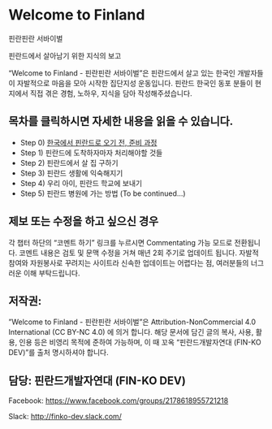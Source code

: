 # Welcome to Finland

핀란핀란 서바이벌

핀란드에서 살아남기 위한 지식의 보고


“Welcome to Finland - 핀란핀란 서바이벌”은 핀란드에서 살고 있는 한국인 개발자들이 자발적으로 마음을 모아 시작한 집단지성 운동입니다. 핀란드 한국인 동포 분들이 현지에서 직접 겪은 경험, 노하우, 지식을 담아 작성해주셨습니다.


##  목차를 클릭하시면 자세한 내용을 읽을 수 있습니다.

* Step 0) [한국에서 핀란드로 오기 전, 준비 과정](0_핀란드로_오기_전_준비과정.d)
* Step 1) 핀란드에 도착하자마자 처리해야할 것들
* Step 2) 핀란드에서 살 집 구하기
* Step 3) 핀란드 생활에 익숙해지기
* Step 4) 우리 아이, 핀란드 학교에 보내기
* Step 5) 핀란드 병원에 가는 방법
(To be continued...)

##  제보 또는 수정을 하고 싶으신 경우
각 챕터 하단의 “코멘트 하기” 링크를 누르시면 Commentating 가능 모드로 전환됩니다. 코멘트 내용은 검토 및 문맥 수정을 거쳐 매년 2회 주기로 업데이트 됩니다. 자발적 참여와 자원봉사로 꾸려지는 사이트라 신속한 업데이트는 어렵다는 점, 여러분들의 너그러운 이해 부탁드립니다.


## 저작권:
”Welcome to Finland - 핀란핀란 서바이벌”은 Attribution-NonCommercial 4.0 International (CC BY-NC 4.0) 에 의거 합니다. 해당 문서에 담긴 글의 복사, 사용, 활용, 인용 등은 비영리 목적에 준하여 가능하며, 이 때 꼬옥 “핀란드개발자연대 (FIN-KO DEV)”를 출처 명시하셔야 합니다.


## 담당: 핀란드개발자연대 (FIN-KO DEV)

Facebook: https://www.facebook.com/groups/2178618955721218 

Slack: http://finko-dev.slack.com/

